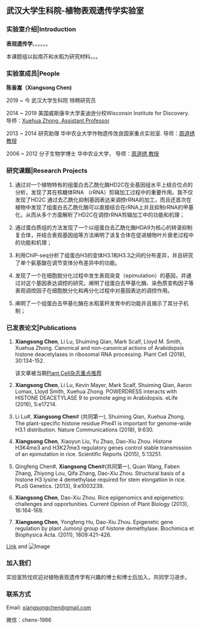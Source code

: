 ## 武汉大学生科院-植物表观遗传学实验室


### 实验室介绍|Introduction

**表观遗传学**。。。。。。

本课题组以拟南芥和水稻为研究材料。。。

### 实验室成员|People

**陈香嵩（Xiangsong Chen)**


2019 ~   今      武汉大学生科院 特聘研究员

2014 ~ 	2019	美国威斯康辛大学麦迪逊分校Wisconsin Institute for Discovery. 导师：[Xuehua Zhong, Assistant Professor](https://zhonglab.genetics.wisc.edu/)

2013 ~ 2014	研究助理	华中农业大学作物遗传改良国家重点实验室. 导师：[周道绣 教授](http://lst.hzau.edu.cn/info/1028/1788.htm)

2006 ~ 2012	分子生物学博士	华中农业大学， 导师：[周道绣 教授](http://lst.hzau.edu.cn/info/1028/1788.htm)

### 研究课题|Research Projects

1. 通过对一个植物特有的组蛋白去乙酰化酶HD2C在全基因组水平上结合位点的分析，发现了其在核糖体RNA （rRNA）剪辑加工过程中的重要作用。我不仅发现了HD2C 通过去乙酰化抑制基因表达来调控rRNA的加工，而且还首次在植物中发现了组蛋白去乙酰化酶可以直接结合在rRNA上并且抑制rRNA的甲基化，从而从多个方面解析了HD2C在调控rRNA剪辑加工中的功能和机理；

2. 通过蛋白质组的方法发现了一个以组蛋白去乙酰化酶HDA9为核心的转录抑制复合体，并结合表观基因组等方法阐明了该复合体在促进植物叶片衰老过程中的功能和机理；

3. 利用ChIP-seq分析了组蛋白H3的变体H3.1和H3.3之间的分布差异，并且研究了单个氨基酸在调节变体分布差异中的功能。

4. 发现了一个在细胞脱分化过程中发生表观突变（epimutation）的基因，并通过对这个基因表达调控的研究，阐明了组蛋白去甲基化酶、染色质变构因子等表观调控因子在细胞脱分化和再分化过程中对基因表达的调控作用。

5. 阐明了一个组蛋白去甲基化酶在水稻茎秆发育中的功能并且揭示了其分子机制；


### 已发表论文|Publications

1. **Xiangsong Chen**, Li Lu, Shuiming Qian, Mark Scalf, Lloyd M. Smith, Xuehua Zhong. Canonical and non-canonical actions of Arabidopsis histone deacetylases in ribosomal RNA processing. Plant Cell (2018), 30:134-152. 
   
   该文章被当期[Plant Cell杂志重点推荐](https://plantae.org/recognizing-featured-plant-cell-first-authors-xiangsong-chen/)

2. **Xiangsong Chen**, Li Lu, Kevin Mayer, Mark Scalf, Shuiming Qian, Aaron Lomax, Lloyd Smith, Xuehua Zhong. POWERDRESS interacts with HISTONE DEACETYLASE 9 to promote aging in Arabidopsis. eLife (2016), 5:e17214.
3. Li Lu#, **Xiangsong Chen**# (共同第一), Shuiming Qian, Xuehua Zhong. The plant-specific histone residue Phe41 is important for genome-wide H3.1 distribution. Nature Communications (2018), 9:630. 
4. **Xiangsong Chen**, Xiaoyun Liu, Yu Zhao, Dao-Xiu Zhou. Histone H3K4me3 and H3K27me3 regulatory genes control stable transmission of an epimutation in rice. Scientific Reports (2015), 5:13251.
5. Qingfeng Chen#, **Xiangsong Chen**#(共同第一), Quan Wang, Faben Zhang, Zhiyong Lou, Qifa Zhang, Dao-Xiu Zhou. Structural basis of a histone H3 lysine 4 demethylase required for stem elongation in rice. PLoS Genetics. (2013), 9:e1003239.   
6.	**Xiangsong Chen**, Dao-Xiu Zhou. Rice epigenomics and epigenetics: challenges and opportunities. Current Opinion of Plant Biology (2013), 16:164-169. 
7.	**Xiangsong Chen**, Yongfeng Hu, Dao-Xiu Zhou. Epigenetic gene regulation by plant Jumonji group of histone demethylase. Biochimica et Biophysica Acta. (2011), 1809:421-426. 

[Link](url) and ![Image](src)


### 加入我们

实验室热忱欢迎对植物表观遗传学有兴趣的博士和博士后加入，共同学习进步。

### 联系方式
Email: xiangsongchen@gmail.com

微信：chenx-1986


